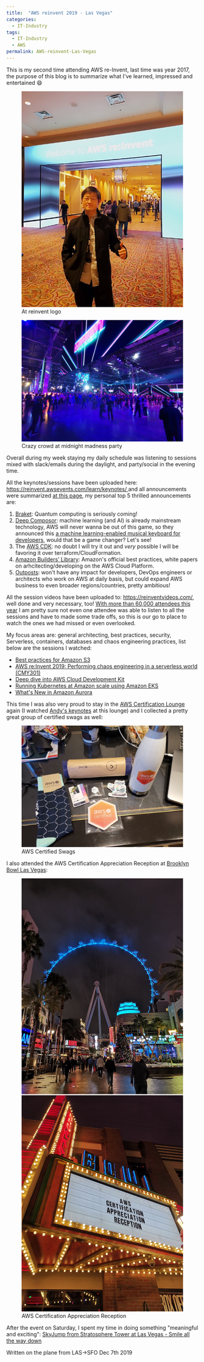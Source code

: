 ```yaml
---
title:  "AWS reinvent 2019 - Las Vegas"
categories: 
  - IT-Industry
tags:
  - IT-Industry 
  - AWS
permalink: AWS-reinvent-Las-Vegas
---
```


This is my second time attending AWS re-Invent, last time was year 2017, the purpose of this blog is to summarize what I've learned, impressed and entertained :smile:

<figure class="half">
    <a href="/assets/images/posts/2019-12-07-AWS-reinvent-Las-Vegas/at-reinvent-logo.jpg"><img src="/assets/images/posts/2019-12-07-AWS-reinvent-Las-Vegas/at-reinvent-logo.jpg"></a>
    <figcaption>At reinvent logo</figcaption>
</figure>

<figure>
    <a href="/assets/images/posts/2019-12-07-AWS-reinvent-Las-Vegas/crazy-crowd-at-midnight-madness.jpg"><img src="/assets/images/posts/2019-12-07-AWS-reinvent-Las-Vegas/crazy-crowd-at-midnight-madness.jpg"></a>
    <figcaption>Crazy crowd at midnight madness party</figcaption>
</figure>

Overall during my week staying my daily schedule was listening to sessions mixed with slack/emails during the daylight, and party/social in the evening time.

All the keynotes/sessions have been uploaded here: [ https://reinvent.awsevents.com/learn/keynotes/ ](https://reinvent.awsevents.com/learn/keynotes/) and all announcements were summarized [at this page](https://aws.amazon.com/?sc_channel=em&sc_campaign=re:Invent%20Recaps%202019&sc_medium=em_212626&sc_content=launch_t1launch_reinvent&sc_geo=mult&sc_country=global&sc_outcome=launch&trk=em_212626&mkt_tok=eyJpIjoiTXpnME4ySTBOREZtWkRFMyIsInQiOiJHU0J5UndVeHBhZFJvc1g5SG5EYzhYeGpkNjhCUldkTXpwXC91TlExc1BPTDhBdmlyMCsyVjVwZmZmOHVuUFVqNTduSTR2Y1hreHpoQW9jMDJWaXUxeCtGbFNxSW5IZmRoUUs1U3RaQVwvdjA1U0x4RVJJQU9TZFZNSDFuS0VnVFFUdmRWMXVHSnFVakpWamRwcmRieFpxQT09In0%3D#Explore_Announcements), my personal top 5 thrilled announcements are:

1. [Braket](https://aws.amazon.com/braket/): Quantum computing is seriously coming!
2. [Deep Composor](https://aws.amazon.com/deepcomposer): machine learning (and AI) is already mainstream technology, AWS will never wanna be out of this game, so they announced this [a machine learning-enabled musical keyboard for developers](https://www.amazon.com/dp/B07YGZ4V5B), would that be a game changer?  Let's see!
3. The [AWS CDK](https://aws.amazon.com/cdk/): no doubt I will try it out and *very* possible I will be favoring it over terraform/CloudFormation.
4. [Amazon Builders’ Library](https://aws.amazon.com/builders-library): Amazon's official best practices, white papers on arhcitecting/developing on the AWS Cloud Platform.
5. [Outposts](https://aws.amazon.com/outposts): won't have any impact for developers, DevOps engineers or architects who work on AWS at daily basis, but could expand AWS business to even broader regions/countries, pretty ambitious!

All the session videos have been uploaded to: https://reinventvideos.com/, well done and very necessary, too!  [With more than 60,000 attendees this year](https://aws.amazon.com/blogs/industries/aws-reinvent-2019-telco-industry-guide/) I am pretty sure not even one attendee was able to listen to all the sessions and have to made some trade offs, so this is our go to place to watch the ones we had missed or even overlooked.

My focus areas are: general architecting, best practices, security, Serverless, containers, databases and chaos engineering practices, list below are the sessions I watched:

* [Best practices for Amazon S3](https://www.youtube.com/watch?v=N_3IaOVcIO0)
* [AWS re:Invent 2019: Performing chaos engineering in a serverless world (CMY301)](https://www.youtube.com/watch?v=vbyjpMeYitA)
* [Deep dive into AWS Cloud Development Kit](https://www.youtube.com/watch?v=9As_ZIjUGmY)
* [Running Kubernetes at Amazon scale using Amazon EKS](https://www.youtube.com/watch?v=M-Fh0OzliJI)
* [What's New in Amazon Aurora](https://www.youtube.com/watch?v=2WG01wJIGSQ)

This time I was also very proud to stay in the [AWS Certification Lounge](https://reinvent.awsevents.com/learn/certifications/) again (I watched [Andy's keynotes](https://www.youtube.com/watch?v=ZOIkOnW640A) at this lounge) and I collected a pretty great group of certified swags as well:
<figure>
    <a href="/assets/images/posts/2019-12-07-AWS-reinvent-Las-Vegas/AWS-certicied-swags.jpg"><img src="/assets/images/posts/2019-12-07-AWS-reinvent-Las-Vegas/AWS-certicied-swags.jpg"></a>
    <figcaption>AWS Certified Swags</figcaption>
</figure>

I also attended the AWS Certification Appreciation Reception at [Brooklyn Bowl Las Vegas](https://www.brooklynbowl.com/las-vegas):
<figure class="half">
    <a href="/assets/images/posts/2019-12-07-AWS-reinvent-Las-Vegas/certified-appreciatian-party-1.jpg"><img src="/assets/images/posts/2019-12-07-AWS-reinvent-Las-Vegas/certified-appreciatian-party-1.jpg"></a>
    <a href="/assets/images/posts/2019-12-07-AWS-reinvent-Las-Vegas/certified-appreciatian-party-2.jpg"><img src="/assets/images/posts/2019-12-07-AWS-reinvent-Las-Vegas/certified-appreciatian-party-2.jpg"></a>
    <figcaption>AWS Certification Appreciation Reception</figcaption>
</figure>

After the event on Saturday, I spent my time in doing something "meaningful and exciting": <a href="/2019-12-07-SkyJump-Las-Vegas" target="_blank">SkyJump from Stratosphere Tower at Las Vegas - Smile all the way down</a>
<!--more-->

Written on the plane from LAS->SFO
Dec 7th 2019
